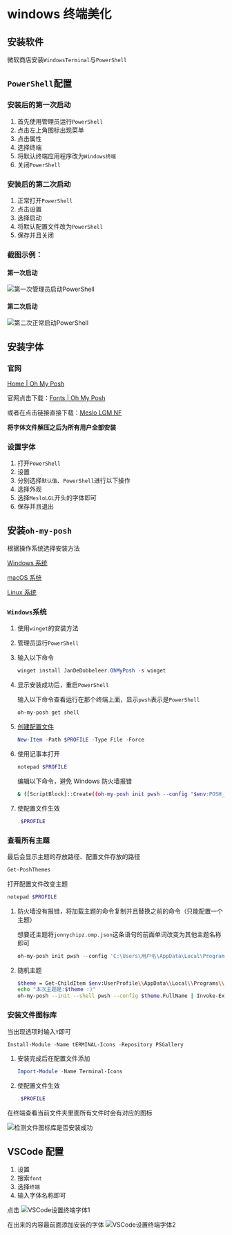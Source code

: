# windows 终端美化

## 安装软件

微软商店安装`WindowsTerminal`与`PowerShell`

## `PowerShell`配置

### 安装后的第一次启动

1. 首先使用管理员运行`PowerShell`
2. 点击左上角图标出现菜单
3. 点击属性
4. 选择终端
5. 将默认终端应用程序改为`Windows终端`
6. 关闭`PowerShell`

### 安装后的第二次启动

1. 正常打开`PowerShell`
2. 点击设置
3. 选择启动
4. 将默认配置文件改为`PowerShell`
5. 保存并且关闭

### 截图示例：

#### 第一次启动

![第一次管理员启动PowerShell](https://s2.loli.net/2024/05/11/KRTjwHmJv3tBC25.png)

#### 第二次启动

![第二次正常启动PowerShell](https://s2.loli.net/2024/05/11/aOUfARh1XgEFtlr.png)

## 安装字体

### 官网

[Home | Oh My Posh](https://ohmyposh.dev/)

官网点击下载：[Fonts | Oh My Posh](https://ohmyposh.dev/docs/installation/fonts)

或者在点击链接直接下载：[Meslo LGM NF](https://github.com/ryanoasis/nerd-fonts/releases/download/v3.0.2/Meslo.zip)

**将字体文件解压之后为所有用户全部安装**

### 设置字体

1. 打开`PowerShell`
2. 设置
3. 分别选择`默认值`、`PowerShell`进行以下操作
4. 选择外观
5. 选择`MesloLGL`开头的字体即可
6. 保存并且退出

## 安装`oh-my-posh`

根据操作系统选择安装方法

[Windows 系统](https://ohmyposh.dev/docs/installation/windows)

[macOS 系统](https://ohmyposh.dev/docs/installation/macos)

[Linux 系统](https://ohmyposh.dev/docs/installation/linux)

### `Windows`系统

1. 使用`winget`的安装方法

2. 管理员运行`PowerShell`

3. 输入以下命令

   ```powershell
   winget install JanDeDobbeleer.OhMyPosh -s winget
   ```

4. 显示安装成功后，重启`PowerShell`

   输入以下命令查看运行在那个终端上面，显示`pwsh`表示是`PowerShell`

   ```powershell
   oh-my-posh get shell
   ```

5. [创建配置文件](https://ohmyposh.dev/docs/installation/prompt)

   ```powershell
   New-Item -Path $PROFILE -Type File -Force
   ```

6. 使用记事本打开

   ```powershell
   notepad $PROFILE
   ```

   编辑以下命令，避免 Windows 防火墙报错

   ```bash
   & ([ScriptBlock]::Create((oh-my-posh init pwsh --config "$env:POSH_THEMES_PATH\jandedobbeleer.omp.json" --print) -join "`n"))
   ```

7. 使配置文件生效

   ```powershell
   .$PROFILE
   ```

### 查看所有主题

最后会显示主题的存放路径、配置文件存放的路径

```powershell
Get-PoshThemes
```

打开配置文件改变主题

```powershell
notepad $PROFILE
```

1. 防火墙没有报错，将加载主题的命令复制并且替换之前的命令（只能配置一个主题）

   想要还主题将`jonnychipz.omp.json`这条语句的前面单词改变为其他主题名称即可

   ```powershell
   oh-my-posh init pwsh --config 'C:\Users\用户名\AppData\Local\Programs\oh-my-posh\themes\jonnychipz.omp.json' | Invoke-Expression
   ```

2. 随机主题

   ```bash
   $theme = Get-ChildItem $env:UserProfile\\AppData\\Local\\Programs\\oh-my-posh\\themes\\|Get-Random
   echo "本次主题是:$theme :)"
   oh-my-posh --init --shell pwsh --config $theme.FullName | Invoke-Expression
   ```

### 安装文件图标库

当出现选项时输入`Y`即可

```powershell
Install-Module -Name tERMINAL-Icons -Repository PSGallery
```

1. 安装完成后在配置文件添加

   ```powershell
   Import-Module -Name Terminal-Icons
   ```

2. 使配置文件生效

   ```powershell
   .$PROFILE
   ```

在终端查看当前文件夹里面所有文件时会有对应的图标

![检测文件图标库是否安装成功](https://s2.loli.net/2024/05/11/Gwpq2S9kXxcmQ6s.png)

## VSCode 配置

1. 设置
2. 搜索`font`
3. 选择`终端`
4. 输入字体名称即可

点击
![VSCode设置终端字体1](https://s2.loli.net/2024/05/11/VhGiZAzNjI8Swcg.png)

在出来的内容最前面添加安装的字体
![VSCode设置终端字体2](https://s2.loli.net/2024/05/11/2tMNBvQXa1b98cw.png)
